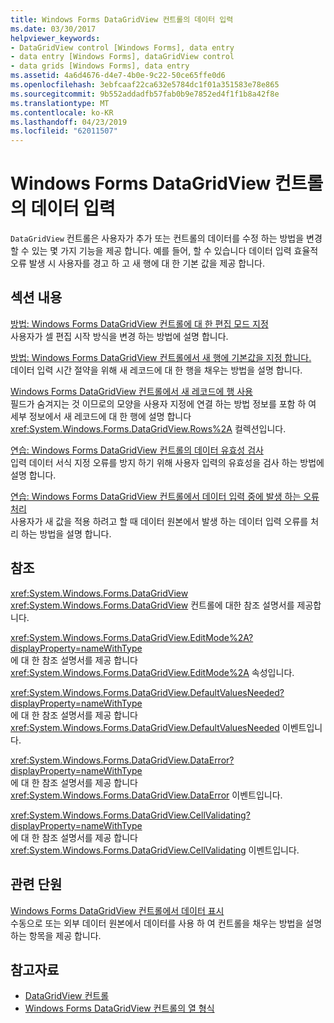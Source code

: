 ```yaml
---
title: Windows Forms DataGridView 컨트롤의 데이터 입력
ms.date: 03/30/2017
helpviewer_keywords:
- DataGridView control [Windows Forms], data entry
- data entry [Windows Forms], dataGridView control
- data grids [Windows Forms], data entry
ms.assetid: 4a6d4676-d4e7-4b0e-9c22-50ce65ffe0d6
ms.openlocfilehash: 3ebfcaaf22ca632e5784dc1f01a351583e78e865
ms.sourcegitcommit: 9b552addadfb57fab0b9e7852ed4f1f1b8a42f8e
ms.translationtype: MT
ms.contentlocale: ko-KR
ms.lasthandoff: 04/23/2019
ms.locfileid: "62011507"
---
```

# <a name="data-entry-in-the-windows-forms-datagridview-control"></a>Windows Forms DataGridView 컨트롤의 데이터 입력
`DataGridView` 컨트롤은 사용자가 추가 또는 컨트롤의 데이터를 수정 하는 방법을 변경할 수 있는 몇 가지 기능을 제공 합니다. 예를 들어, 할 수 있습니다 데이터 입력 효율적 오류 발생 시 사용자를 경고 하 고 새 행에 대 한 기본 값을 제공 합니다.  
  
## <a name="in-this-section"></a>섹션 내용  
 [방법: Windows Forms DataGridView 컨트롤에 대 한 편집 모드 지정](how-to-specify-the-edit-mode-for-the-windows-forms-datagridview-control.md)  
 사용자가 셀 편집 시작 방식을 변경 하는 방법에 설명 합니다.  
  
 [방법: Windows Forms DataGridView 컨트롤에서 새 행에 기본값을 지정 합니다.](specify-default-values-for-new-rows-in-the-datagrid.md)  
 데이터 입력 시간 절약을 위해 새 레코드에 대 한 행을 채우는 방법을 설명 합니다.  
  
 [Windows Forms DataGridView 컨트롤에서 새 레코드에 행 사용](using-the-row-for-new-records-in-the-windows-forms-datagridview-control.md)  
 필드가 숨겨지는 것 이므로의 모양을 사용자 지정에 연결 하는 방법 정보를 포함 하 여 세부 정보에서 새 레코드에 대 한 행에 설명 합니다 <xref:System.Windows.Forms.DataGridView.Rows%2A> 컬렉션입니다.  
  
 [연습: Windows Forms DataGridView 컨트롤의 데이터 유효성 검사](walkthrough-validating-data-in-the-windows-forms-datagridview-control.md)  
 입력 데이터 서식 지정 오류를 방지 하기 위해 사용자 입력의 유효성을 검사 하는 방법에 설명 합니다.  
  
 [연습: Windows Forms DataGridView 컨트롤에서 데이터 입력 중에 발생 하는 오류 처리](handling-errors-that-occur-during-data-entry-in-the-datagrid.md)  
 사용자가 새 값을 적용 하려고 할 때 데이터 원본에서 발생 하는 데이터 입력 오류를 처리 하는 방법을 설명 합니다.  
  
## <a name="reference"></a>참조  
 <xref:System.Windows.Forms.DataGridView>  
 <xref:System.Windows.Forms.DataGridView> 컨트롤에 대한 참조 설명서를 제공합니다.  
  
 <xref:System.Windows.Forms.DataGridView.EditMode%2A?displayProperty=nameWithType>  
 에 대 한 참조 설명서를 제공 합니다 <xref:System.Windows.Forms.DataGridView.EditMode%2A> 속성입니다.  
  
 <xref:System.Windows.Forms.DataGridView.DefaultValuesNeeded?displayProperty=nameWithType>  
 에 대 한 참조 설명서를 제공 합니다 <xref:System.Windows.Forms.DataGridView.DefaultValuesNeeded> 이벤트입니다.  
  
 <xref:System.Windows.Forms.DataGridView.DataError?displayProperty=nameWithType>  
 에 대 한 참조 설명서를 제공 합니다 <xref:System.Windows.Forms.DataGridView.DataError> 이벤트입니다.  
  
 <xref:System.Windows.Forms.DataGridView.CellValidating?displayProperty=nameWithType>  
 에 대 한 참조 설명서를 제공 합니다 <xref:System.Windows.Forms.DataGridView.CellValidating> 이벤트입니다.  
  
## <a name="related-sections"></a>관련 단원  
 [Windows Forms DataGridView 컨트롤에서 데이터 표시](displaying-data-in-the-windows-forms-datagridview-control.md)  
 수동으로 또는 외부 데이터 원본에서 데이터를 사용 하 여 컨트롤을 채우는 방법을 설명 하는 항목을 제공 합니다.  
  
## <a name="see-also"></a>참고자료

- [DataGridView 컨트롤](datagridview-control-windows-forms.md)
- [Windows Forms DataGridView 컨트롤의 열 형식](column-types-in-the-windows-forms-datagridview-control.md)
